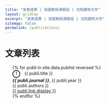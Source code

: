 ```yaml
---
title: "发表成果 | 张圆教授课题组 | 沈阳建筑大学"
layout: gridlay
excerpt: "发表成果 | 张圆教授课题组 | 沈阳建筑大学"
sitemap: false
permalink: /publications/
---
```


# 文章列表

<style>
    .reverse-ol {
        list-style-type: none;
        counter-reset: item-counter;
    }
    .reverse-ol li {
        counter-increment: item-counter;
    }
    .reverse-ol li::before {
        content: counter(item-counter) " ";
        border: 2px solid black;
        border-radius: 50%;
        width: 1.5em;
        height: 1.5em;
        text-align: center;
        display: inline-block;
        margin-right: 10px;
    }
</style>

<ol class="reverse-ol">
{% for publi in site.data.publist reversed %}
    <li>
        {{ publi.title }} <br />
        <em><strong>{{ publi.journal }}</strong></em>, {{ publi.year }} <br />
        {{ publi.authors }} <br /><a href="{{ publi.link.url }}">{{ publi.link.display }}</a>
    </li>
{% endfor %}
</ol>
